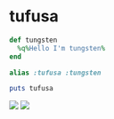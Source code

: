 # tufusa
```ruby
def tungsten
  %q%Hello I'm tungsten%
end

alias :tufusa :tungsten

puts tufusa
```

![](https://github-readme-stats-tufusa.vercel.app/api?username=tufusa&count_private=true&theme=github_dark&show_icons=true)
![](https://github-readme-stats-tufusa.vercel.app/api/top-langs/?username=tufusa&layout=compact&langs_count=20&theme=github_dark)
